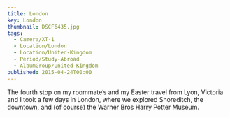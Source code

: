 ```yaml
---
title: London
key: London
thumbnail: DSCF6435.jpg
tags:
  - Camera/XT-1
  - Location/London
  - Location/United-Kingdom
  - Period/Study-Abroad
  - AlbumGroup/United-Kingdom
published: 2015-04-24T00:00
---
```

The fourth stop on my roommate’s and my Easter travel from Lyon, Victoria and I took a few days in London, where we explored Shoreditch, the downtown, and (of course) the Warner Bros Harry Potter Museum.
